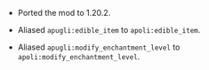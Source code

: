 - Ported the mod to 1.20.2.

- Aliased `apugli:edible_item` to `apoli:edible_item`.
- Aliased `apugli:modify_enchantment_level` to `apoli:modify_enchantment_level`.